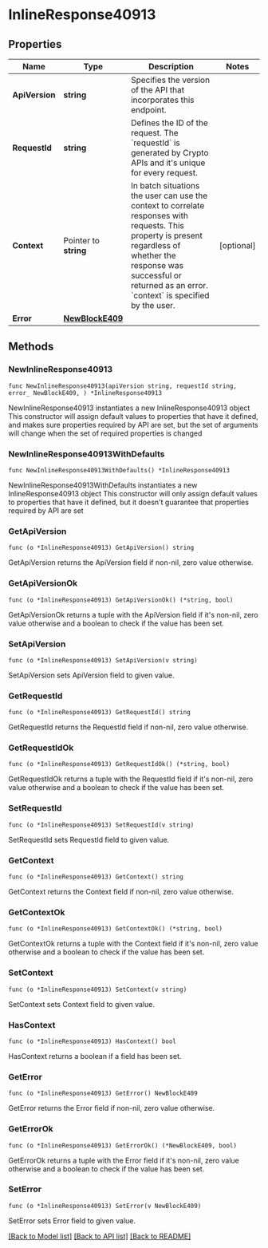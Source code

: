 # InlineResponse40913

## Properties

Name | Type | Description | Notes
------------ | ------------- | ------------- | -------------
**ApiVersion** | **string** | Specifies the version of the API that incorporates this endpoint. | 
**RequestId** | **string** | Defines the ID of the request. The &#x60;requestId&#x60; is generated by Crypto APIs and it&#39;s unique for every request. | 
**Context** | Pointer to **string** | In batch situations the user can use the context to correlate responses with requests. This property is present regardless of whether the response was successful or returned as an error. &#x60;context&#x60; is specified by the user. | [optional] 
**Error** | [**NewBlockE409**](NewBlockE409.md) |  | 

## Methods

### NewInlineResponse40913

`func NewInlineResponse40913(apiVersion string, requestId string, error_ NewBlockE409, ) *InlineResponse40913`

NewInlineResponse40913 instantiates a new InlineResponse40913 object
This constructor will assign default values to properties that have it defined,
and makes sure properties required by API are set, but the set of arguments
will change when the set of required properties is changed

### NewInlineResponse40913WithDefaults

`func NewInlineResponse40913WithDefaults() *InlineResponse40913`

NewInlineResponse40913WithDefaults instantiates a new InlineResponse40913 object
This constructor will only assign default values to properties that have it defined,
but it doesn't guarantee that properties required by API are set

### GetApiVersion

`func (o *InlineResponse40913) GetApiVersion() string`

GetApiVersion returns the ApiVersion field if non-nil, zero value otherwise.

### GetApiVersionOk

`func (o *InlineResponse40913) GetApiVersionOk() (*string, bool)`

GetApiVersionOk returns a tuple with the ApiVersion field if it's non-nil, zero value otherwise
and a boolean to check if the value has been set.

### SetApiVersion

`func (o *InlineResponse40913) SetApiVersion(v string)`

SetApiVersion sets ApiVersion field to given value.


### GetRequestId

`func (o *InlineResponse40913) GetRequestId() string`

GetRequestId returns the RequestId field if non-nil, zero value otherwise.

### GetRequestIdOk

`func (o *InlineResponse40913) GetRequestIdOk() (*string, bool)`

GetRequestIdOk returns a tuple with the RequestId field if it's non-nil, zero value otherwise
and a boolean to check if the value has been set.

### SetRequestId

`func (o *InlineResponse40913) SetRequestId(v string)`

SetRequestId sets RequestId field to given value.


### GetContext

`func (o *InlineResponse40913) GetContext() string`

GetContext returns the Context field if non-nil, zero value otherwise.

### GetContextOk

`func (o *InlineResponse40913) GetContextOk() (*string, bool)`

GetContextOk returns a tuple with the Context field if it's non-nil, zero value otherwise
and a boolean to check if the value has been set.

### SetContext

`func (o *InlineResponse40913) SetContext(v string)`

SetContext sets Context field to given value.

### HasContext

`func (o *InlineResponse40913) HasContext() bool`

HasContext returns a boolean if a field has been set.

### GetError

`func (o *InlineResponse40913) GetError() NewBlockE409`

GetError returns the Error field if non-nil, zero value otherwise.

### GetErrorOk

`func (o *InlineResponse40913) GetErrorOk() (*NewBlockE409, bool)`

GetErrorOk returns a tuple with the Error field if it's non-nil, zero value otherwise
and a boolean to check if the value has been set.

### SetError

`func (o *InlineResponse40913) SetError(v NewBlockE409)`

SetError sets Error field to given value.



[[Back to Model list]](../README.md#documentation-for-models) [[Back to API list]](../README.md#documentation-for-api-endpoints) [[Back to README]](../README.md)


